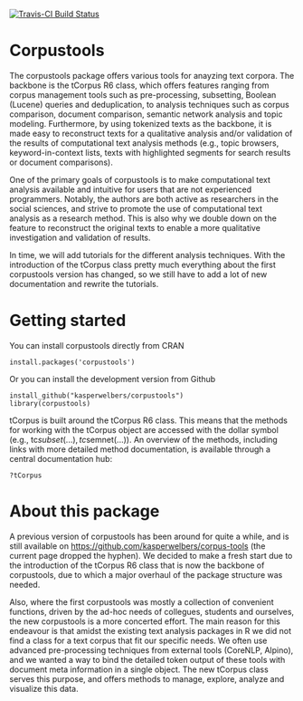[![Travis-CI Build Status](https://travis-ci.org/kasperwelbers/corpustools.svg?branch=master)](https://travis-ci.org/kasperwelbers/corpustools)

Corpustools
============

The corpustools package offers various tools for anayzing text corpora. The backbone is the tCorpus R6 class, which offers features ranging from corpus management tools such as pre-processing, subsetting, Boolean (Lucene) queries and deduplication, to analysis techniques such as corpus comparison, document comparison, semantic network analysis and topic modeling. Furthermore, by using tokenized texts as the backbone, it is made easy to reconstruct texts for a qualitative analysis and/or validation of the results of computational text analysis methods (e.g., topic browsers, keyword-in-context lists, texts with highlighted segments for search results or document comparisons). 

One of the primary goals of corpustools is to make computational text analysis available and intuitive for users that are not experienced programmers. Notably, the authors are both active as researchers in the social sciences, and strive to promote the use of computational text analysis as a research method. This is also why we double down on the feature to reconstruct the original texts to enable a more qualitative investigation and validation of results. 

In time, we will add tutorials for the different analysis techniques. With the introduction of the tCorpus class pretty much everything about the first corpustools version has changed, so we still have to add a lot of new documentation and rewrite the tutorials.


Getting started
============

You can install corpustools directly from CRAN

```{r}
install.packages('corpustools')
```

Or you can install the development version from Github

```{r}
install_github("kasperwelbers/corpustools")
library(corpustools)
```

tCorpus is built around the tCorpus R6 class. This means that the methods for working with the tCorpus object are accessed with the dollar symbol (e.g., tc$subset(...), tc$semnet(...)). An overview of the methods, including links with more detailed method documentation, is available through a central documentation hub:

```{r}
?tCorpus
```


About this package
============

A previous version of corpustools has been around for quite a while, and is still available on https://github.com/kasperwelbers/corpus-tools (the current page dropped the hyphen). We decided to make a fresh start due to the introduction of the tCorpus R6 class that is now the backbone of corpustools, due to which a major overhaul of the package structure was needed. 

Also, where the first corpustools was mostly a collection of convenient functions, driven by the ad-hoc needs of collegues, students and ourselves, the new corpustools is a more concerted effort. The main reason for this endeavour is that amidst the existing text analysis packages in R we did not find a class for a text corpus that fit our specific needs. We often use advanced pre-processing techniques from external tools (CoreNLP, Alpino), and we wanted a way to bind the detailed token output of these tools with document meta information in a single object. The new tCorpus class serves this purpose, and offers methods to manage, explore, analyze and visualize this data. 

